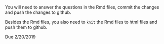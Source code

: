 You will need to answer the questions in the Rmd files, commit the changes and push the changes to github.

Besides the Rmd files, you also need to `knit` the Rmd files to html files and push them to github.

Due 2/20/2019